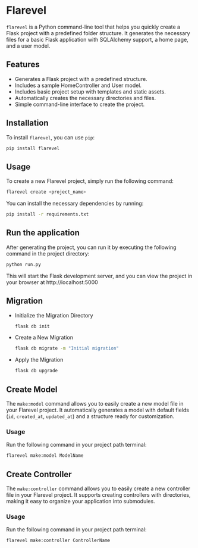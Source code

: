 # Flarevel

`flarevel` is a Python command-line tool that helps you quickly create a Flask project with a predefined folder structure. It generates the necessary files for a basic Flask application with SQLAlchemy support, a home page, and a user model.

## Features

- Generates a Flask project with a predefined structure.
- Includes a sample HomeController and User model.
- Includes basic project setup with templates and static assets.
- Automatically creates the necessary directories and files.
- Simple command-line interface to create the project.

## Installation

To install `flarevel`, you can use `pip`:

```bash
pip install flarevel
```

## Usage

To create a new Flarevel project, simply run the following command:

```bash
flarevel create <project_name>
```

You can install the necessary dependencies by running:
```bash
pip install -r requirements.txt
```

## Run the application

After generating the project, you can run it by executing the following command in the project directory:

```bash
python run.py
```

This will start the Flask development server, and you can view the project in your browser at http://localhost:5000

## Migration

- Initialize the Migration Directory
    ```bash
    flask db init
    ```
- Create a New Migration
    ```bash
    flask db migrate -m "Initial migration"
    ```
- Apply the Migration
    ```bash
    flask db upgrade
    ```

## Create Model

The `make:model` command allows you to easily create a new model file in your Flarevel project. It automatically generates a model with default fields (`id`, `created_at`, `updated_at`) and a structure ready for customization.

### Usage

Run the following command in your project path terminal:

```bash
flarevel make:model ModelName
```

## Create Controller

The `make:controller` command allows you to easily create a new controller file in your Flarevel project. It supports creating controllers with directories, making it easy to organize your application into submodules.

### Usage

Run the following command in your project path terminal:

```bash
flarevel make:controller ControllerName
```